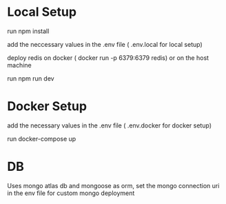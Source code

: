 # Local Setup

run npm install

add the neccessary values in the .env file ( .env.local for local setup)

deploy redis on docker ( docker run -p 6379:6379 redis) or on the host machine

run npm run dev

# Docker Setup

add the necessary values in the .env file ( .env.docker for docker setup)

run docker-compose up

# DB

Uses mongo atlas db and mongoose as orm, set the mongo connection uri in the env file for custom mongo deployment
